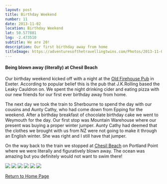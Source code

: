 ```yaml
---
layout: post
title: Birthday Weekend
number: 11
date: 2013-11-02
location: Birthday Weekend
lat: 50.577881
lng: -2.473510
subtitle: We are 20!
description: Our first birthday away from home
titleImage: https://adventuresofthetravellingtwins.com/Photos/2013-11-02-BirthdayWeekend/cover-min.JPG
---
```


<h4>Being blown away (literally) at Chesil Beach</h4>

Our birthday weekend kicked off with a night at the <a target="_blank" href="http://www.oldfirehouseexeter.co.uk/">Old Firehouse Pub</a> in Exeter. According to popular belief this is the pub that J.K.Rolling based the Leaky Cauldron on. We spent the night drinking cider and eating pizza with our new friends for our first ever birthday away from home. 

The next day we took the train to Sherbourne to spend the day with our cousins and Aunty Cathy, who had come down from Epping for the weekend. After a birthday breakfast of chocolate birthday cake we went to Weymouth for the day. Our first stop was Mountain Warehouse where our present was buying a proper winter jumper. Aunty Cathy had deemed that the clothes we brought with us from NZ were not going to make it through an English winter. She was right and I still have that jumper.

On the way back to the train we stopped at <a target="_blank" href="https://www.visit-dorset.com/things-to-do/chesil-beach-p1306903">Chesil Beach</a> on Portland Point where we were literally and figuratively blown away. The ocean was amazing but you definitely would not want to swim there!

<img src="https://adventuresofthetravellingtwins.com/Photos/2013-11-02-BirthdayWeekend/day11-min.JPG" class="image1">
<img src="https://adventuresofthetravellingtwins.com/Photos/2013-11-02-BirthdayWeekend/day12-min.JPG" class="image1">
<img src="https://adventuresofthetravellingtwins.com/Photos/2013-11-02-BirthdayWeekend/day13-min.JPG" class="image1">
<img src="https://adventuresofthetravellingtwins.com/Photos/2013-11-02-BirthdayWeekend/day14-min.JPG" class="image1">
<img src="https://adventuresofthetravellingtwins.com/Photos/2013-11-02-BirthdayWeekend/day15-min.JPG" class="image1">
<img src="https://adventuresofthetravellingtwins.com/Photos/2013-11-02-BirthdayWeekend/day16-min.JPG" class="image1">


<a href="https://adventuresofthetravellingtwins.com/">Return to Home Page</a>
